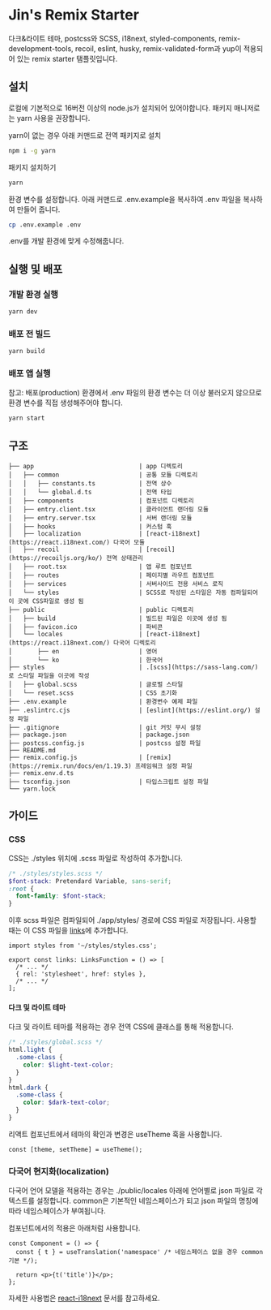 # Jin's Remix Starter
다크&라이트 테마, postcss와 SCSS, i18next, styled-components, remix-development-tools, recoil, eslint, husky, remix-validated-form과 yup이 적용되어 있는 remix starter 탬플릿입니다.

## 설치
로컬에 기본적으로 16버전 이상의 node.js가 설치되어 있어야합니다.
패키지 매니저로는 yarn 사용을 권장합니다.

yarn이 없는 경우 아래 커맨드로 전역 패키지로 설치
```bash
npm i -g yarn
```

패키지 설치하기
```bash
yarn
```

환경 변수를 설정합니다. 아래 커맨드로 .env.example을 복사하여 .env 파일을 복사하여 만들어 줍니다.
```bash
cp .env.example .env
```

.env를 개발 환경에 맞게 수정해줍니다.

## 실행 및 배포
### 개발 환경 실행
```bash
yarn dev
```

### 배포 전 빌드
```bash
yarn build
```

### 배포 앱 실행
참고: 배포(production) 환경에서 .env 파일의 환경 변수는 더 이상 불러오지 않으므로 환경 변수를 직접 생성해주어야 합니다.

```bash
yarn start
```

## 구조
```
├── app                             | app 디렉토리
│   ├── common                      | 공통 모듈 디렉토리
│   │   ├── constants.ts            | 전역 상수
│   │   └── global.d.ts             | 전역 타입
│   ├── components                  | 컴포넌트 디렉토리
│   ├── entry.client.tsx            | 클라이언트 랜더링 모듈
│   ├── entry.server.tsx            | 서버 랜더링 모듈
│   ├── hooks                       | 커스텀 훅
│   ├── localization                | [react-i18next](https://react.i18next.com/) 다국어 모듈
│   ├── recoil                      | [recoil](https://recoiljs.org/ko/) 전역 상태관리
│   ├── root.tsx                    | 앱 루트 컴포넌트
│   ├── routes                      | 페이지별 라우트 컴포넌트
│   ├── services                    | 서버사이드 전용 서비스 로직
│   └── styles                      | SCSS로 작성된 스타일은 자동 컴파일되어 이 곳에 CSS파일로 생성 됨
├── public                          | public 디렉토리
│   ├── build                       | 빌드된 파일은 이곳에 생성 됨
│   ├── favicon.ico                 | 파비콘
│   └── locales                     | [react-i18next](https://react.i18next.com/) 다국어 디렉토리
│       ├── en                      | 영어
│       └── ko                      | 한국어
├── styles                          | .[scss](https://sass-lang.com/)로 스타일 파일을 이곳에 작성 
│   ├── global.scss                 | 글로벌 스타일
│   └── reset.scss                  | CSS 초기화
├── .env.example                    | 환경변수 예제 파일
├── .eslintrc.cjs                   | [eslint](https://eslint.org/) 설정 파일
├── .gitignore                      | git 커밋 무시 설정
├── package.json                    | package.json
├── postcss.config.js               | postcss 설정 파일
├── README.md
├── remix.config.js                 | [remix](https://remix.run/docs/en/1.19.3) 프레임워크 설정 파일
├── remix.env.d.ts
├── tsconfig.json                   | 타입스크립트 설정 파일
└── yarn.lock
```

## 가이드
### CSS
CSS는 ./styles 위치에 .scss 파일로 작성하여 추가합니다.
```scss
/* ./styles/styles.scss */
$font-stack: Pretendard Variable, sans-serif;
:root {
  font-family: $font-stack;
}
```

이후 scss 파일은 컴파일되어 ./app/styles/ 경로에 CSS 파일로 저장됩니다. 사용할 때는 이 CSS 파일을 [links](https://remix.run/docs/en/1.19.3/route/links)에 추가합니다.
```tsx
import styles from '~/styles/styles.css';

export const links: LinksFunction = () => [
  /* ... */
  { rel: 'stylesheet', href: styles },
  /* ... */
];
```

#### 다크 및 라이트 테마
다크 및 라이트 테마를 적용하는 경우 전역 CSS에 클래스를 통해 적용합니다.
```scss
/* ./styles/global.scss */
html.light {
  .some-class {
    color: $light-text-color;
  }
}
html.dark {
  .some-class {
    color: $dark-text-color;
  }
}
```

리액트 컴포넌트에서 테마의 확인과 변경은 useTheme 훅을 사용합니다.
```tsx
const [theme, setTheme] = useTheme();
```

### 다국어 현지화(localization)
다국어 언어 모델을 적용하는 경우는 ./public/locales 아래에 언어별로 json 파일로 각 텍스트를 설정합니다.
common은 기본적인 네임스페이스가 되고 json 파일의 명칭에 따라 네임스페이스가 부여됩니다.

컴포넌트에서의 적용은 아래처럼 사용합니다.
```tsx
const Component = () => {
  const { t } = useTranslation('namespace' /* 네임스페이스 없을 경우 common 기본 */);

  return <p>{t('title')}</p>;
};
```

자세한 사용법은 [react-i18next](https://react.i18next.com/) 문서를 참고하세요.
